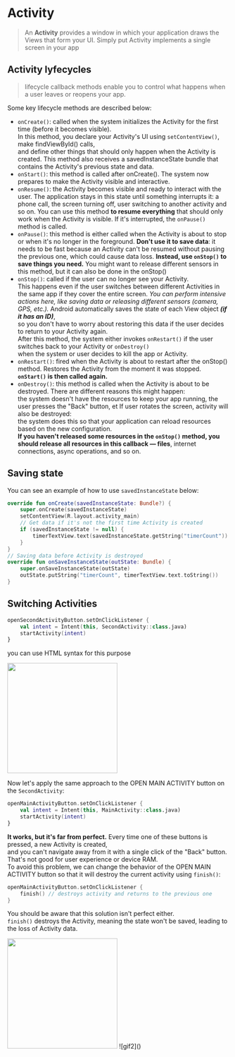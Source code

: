 # Activity

> An **Activity** provides a window in which your application draws the Views that form your UI. Simply put Activity implements a single screen in your app


## Activity lyfecycles

> lifecycle callback methods enable you to control what happens when a user leaves or reopens your app.

Some key lifecycle methods are described below:
- `onCreate()`: called when the system initializes the Activity for the first time (before it becomes visible).   
  In this method, you declare your Activity's UI using `setContentView()`, make findViewById() calls,  
  and define other things that should only happen when the Activity is created.
  This method also receives a savedInstanceState bundle that contains the Activity's previous state and data.
- `onStart()`: this method is called after onCreate(). The system now prepares to make the Activity visible and interactive.
- `onResume()`: the Activity becomes visible and ready to interact with the user. The application stays in this state until something interrupts it: 
  a phone call, the screen turning off, user switching to another activity and so on.
  You can use this method **to resume everything** that should only work when the Activity is visible. If it's interrupted, the `onPause()` method is called.
- `onPause()`: this method is either called when the Activity is about to stop or when it's no longer in the foreground. **Don't use it to save data**:
  it needs to be fast because an Activity can't be resumed without pausing the previous one, which could cause data loss.
  **Instead, use `onStop()` to save things you need.** You might want to release different sensors in this method, but it can also be done in the onStop()
- `onStop()`: called if the user can no longer see your Activity.  
  This happens even if the user switches between different Activities in the same app if they cover the entire screen.
  _You can perform intensive actions here, like saving data or releasing different sensors (camera, GPS, etc.)._
   Android automatically saves the state of each View object **_(if it has an ID)_**,  
   so you don't have to worry about restoring this data if the user decides to return to your Activity again.  
   After this method, the system either invokes `onRestart()` if the user switches back to your Activity or `onDestroy()`  
   when the system or user decides to kill the app or Activity.
 - `onRestart()`: fired when the Activity is about to restart after the onStop() method. Restores the Activity from the moment it was stopped. **`onStart()` is then called again.**
 - `onDestroy()`: this method is called when the Activity is about to be destroyed. There are different reasons this might happen:  
   the system doesn't have the resources to keep your app running, the user presses the "Back" button, et
   If user rotates the screen, activity will also be destroyed:  
   the system does this so that your application can reload resources based on the new configuration.  
   **If you haven't released some resources in the `onStop()` method, you should release all resources in this callback — files**, internet connections, async operations, and so on.
  
## Saving state
  
You can see an example of how to use `savedInstanceState` below:

```kotlin
override fun onCreate(savedInstanceState: Bundle?) {
    super.onCreate(savedInstanceState)
    setContentView(R.layout.activity_main)
    // Get data if it's not the first time Activity is created
    if (savedInstanceState != null) {
        timerTextView.text(savedInstanceState.getString("timerCount"))
    }
}
// Saving data before Activity is destroyed
override fun onSaveInstanceState(outState: Bundle) {
    super.onSaveInstanceState(outState)
    outState.putString("timerCount", timerTextView.text.toString())
}
```

## Switching Activities

```kotlin
openSecondActivityButton.setOnClickListener {
    val intent = Intent(this, SecondActivity::class.java)
    startActivity(intent)
}
```


you can use HTML syntax for this purpose

<img src="https://user-images.githubusercontent.com/63263301/202726814-36d0e9de-df1d-4e4c-9650-e269844b7096.gif" width="250" height="250"/>

Now let's apply the same approach to the OPEN MAIN ACTIVITY button on the `SecondActivity`:

```kotlin
openMainActivityButton.setOnClickListener {
    val intent = Intent(this, MainActivity::class.java)
    startActivity(intent)
}
```

**It works, but it's far from perfect.** Every time one of these buttons is pressed, a new Activity is created,  
and you can't navigate away from it with a single click of the "Back" button. That's not good for user experience or device RAM.  
To avoid this problem, we can change the behavior of the OPEN MAIN ACTIVITY button so that it will destroy the current activity using `finish()`:

```kotlin
openMainActivityButton.setOnClickListener {
    finish() // destroys activity and returns to the previous one
}
```

You should be aware that this solution isn't perfect either.  
`finish()` destroys the Activity, meaning the state won't be saved, leading to the loss of Activity data.

<img src="https://user-images.githubusercontent.com/63263301/202727367-fe18fe1b-bba7-4545-ab0e-e5e8f78a3a7d.gif" width="250" height="250"/>
![gif2]()
